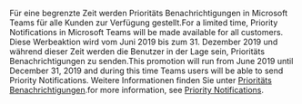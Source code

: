 <span data-ttu-id="391e1-101">Für eine begrenzte Zeit werden Prioritäts Benachrichtigungen in Microsoft Teams für alle Kunden zur Verfügung gestellt.</span><span class="sxs-lookup"><span data-stu-id="391e1-101">For a limited time, Priority Notifications in Microsoft Teams will be made available for all customers.</span></span> <span data-ttu-id="391e1-102">Diese Werbeaktion wird vom Juni 2019 bis zum 31. Dezember 2019 und während dieser Zeit werden die Benutzer in der Lage sein, Prioritäts Benachrichtigungen zu senden.</span><span class="sxs-lookup"><span data-stu-id="391e1-102">This promotion will run from June 2019 until December 31, 2019 and during this time Teams users will be able to send Priority Notifications.</span></span> <span data-ttu-id="391e1-103">Weitere Informationen finden Sie unter [Prioritäts Benachrichtigungen](../teams-add-on-licensing/pri-message.md).</span><span class="sxs-lookup"><span data-stu-id="391e1-103">for more information, see [Priority Notifications](../teams-add-on-licensing/pri-message.md).</span></span> 